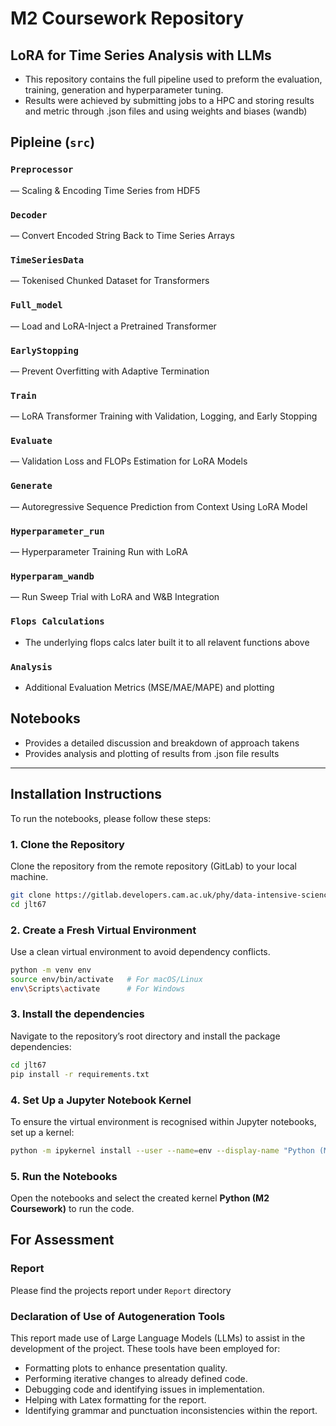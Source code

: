 # M2 Coursework Repository
## LoRA for Time Series Analysis with LLMs

- This repository contains the full pipeline used to preform the evaluation, training, generation and hyperparameter tuning.
- Results were achieved by submitting jobs to a HPC and storing results and metric through .json files and using weights and biases (wandb)


## Pipleine (`src`)
### `Preprocessor` 
— Scaling & Encoding Time Series from HDF5
### `Decoder` 
— Convert Encoded String Back to Time Series Arrays
### `TimeSeriesData` 
— Tokenised Chunked Dataset for Transformers
### `Full_model` 
— Load and LoRA-Inject a Pretrained Transformer
### `EarlyStopping` 
— Prevent Overfitting with Adaptive Termination
### `Train` 
— LoRA Transformer Training with Validation, Logging, and Early Stopping
### `Evaluate` 
— Validation Loss and FLOPs Estimation for LoRA Models
### `Generate` 
— Autoregressive Sequence Prediction from Context Using LoRA Model
### `Hyperparameter_run` 
— Hyperparameter Training Run with LoRA
### `Hyperparam_wandb` 
— Run Sweep Trial with LoRA and W&B Integration
### `Flops Calculations` 
- The underlying flops calcs later built it to all relavent functions above
### `Analysis` 
- Additional Evaluation Metrics (MSE/MAE/MAPE) and plotting

## Notebooks
- Provides a detailed discussion and breakdown of approach takens
- Provides analysis and plotting of results from .json file results

---

## Installation Instructions

To run the notebooks, please follow these steps:

### 1. Clone the Repository

Clone the repository from the remote repository (GitLab) to your local machine.

```bash
git clone https://gitlab.developers.cam.ac.uk/phy/data-intensive-science-mphil/assessments/m2_coursework/jlt67.git
cd jlt67
```

### 2. Create a Fresh Virtual Environment
Use a clean virtual environment to avoid dependency conflicts.
```bash
python -m venv env
source env/bin/activate   # For macOS/Linux
env\Scripts\activate      # For Windows
```

### 3. Install the dependencies
Navigate to the repository’s root directory and install the package dependencies:
```bash
cd jlt67
pip install -r requirements.txt
```

### 4. Set Up a Jupyter Notebook Kernel
To ensure the virtual environment is recognised within Jupyter notebooks, set up a kernel:
```bash
python -m ipykernel install --user --name=env --display-name "Python (M2 Coursework)"
```

### 5. Run the Notebooks
Open the notebooks and select the created kernel **Python (M2 Coursework)** to run the code.


## For Assessment

### Report
Please find the projects report under `Report` directory

### Declaration of Use of Autogeneration Tools
This report made use of Large Language Models (LLMs) to assist in the development of the project.
These tools have been employed for:
- Formatting plots to enhance presentation quality.
- Performing iterative changes to already defined code.
- Debugging code and identifying issues in implementation.
- Helping with Latex formatting for the report.
- Identifying grammar and punctuation inconsistencies within the report.